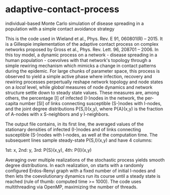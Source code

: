 # adaptive-contact-process
individual-based Monte Carlo simulation of disease spreading in a population with a simple contact avoidance strategy

This is the code used in Wieland et al., Phys. Rev. E 91, 060801(R) – 2015. It is a Gillespie implementation of the adaptive contact process on complex networks proposed by Gross et al., Phys. Rev. Lett. 96, 208701 – 2006. In this toy model, a dynamic process on a network - disease spreading in a human population - coevolves with that network's topology through a simple rewiring mechanism which mimicks a change in contact patterns during the epidemic. For large chunks of parameter space, this process is observed to yield a simple active phase where infection, recovery and rewiring processes perpertually reshape network topology and node states on a *local* level, while *global* measures of node dynamics and network structure settle down to steady state values. These measures are, among others, the percentage [I] of infected (I-)nodes in the network, the per-capita number [SI] of links connecting susceptible (S-)nodes with I-nodes, and the joint degree distributions P{S,I}(x,y), where P{A}(x,y) is the fraction of A-nodes with x S-neighbors and y I-neighbors.

The output file contains, in its first line, the averaged values of the stationary densities of infected (I-)nodes and of links connecting susceptible (S-)nodes with I-nodes, as well at the computation time. The subsequent lines sample steady-state P{S,I}(x,y) and have 4 columns: 

1st: x, 2nd: y, 3rd: P{S}(x,y), 4th: P{I}(x,y)

Averaging over multiple realizations of the stochastic process yields smooth degree distributions. In each realization, on starts with a randomly configured Erdos-Renyi graph with a fixed number of initial I-nodes and then lets the coevolutionary dynamics run its course until a steady state is reached (rule of thumb: computed time >= 1000). The code uses multithreading via OpenMP, maximizing the number of threads.  
